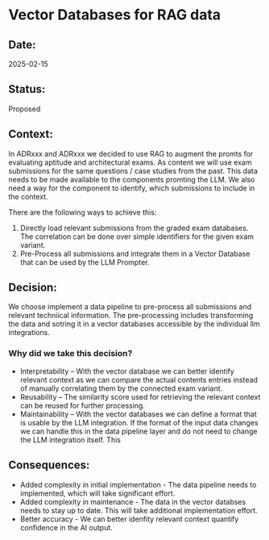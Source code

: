 # Vector Databases for RAG data

## Date:
2025-02-15

## Status:
Proposed

## Context:
In ADRxxx and ADRxxx we decided to use RAG to augment the promts for evaluating aptitude and architectural exams. 
As content we will use exam submissions for the same questions / case studies from the past. 
This data needs to be made available to the components promting the LLM.
We also need a way for the component to identify, which submissions to include in the context. 

There are the following ways to achieve this: 

1. Directly load relevant submissions from the graded exam databases. The correlation can be done over simple identifiers for the given exam variant. 
2. Pre-Process all submissions and integrate them in a Vector Database that can be used by the LLM Prompter. 

## Decision:

We choose implement a data pipeline to pre-process all submissions and relevant techniical information. 
The pre-processing includes transforming the data and sotring it in a vector databases accessible by the individual llm integrations.

### Why did we take this decision?

* Interpretability – With the vector database we can better identify relevant context as we can compare the actual contents entries instead of manually correlating them by the connected exam variant. 
* Reusability – The similarity score used for retrieving the relevant context can be reused for further processing. 
* Maintainability – With the vector databases we can define a format that is usable by the LLM integration. If the format of the input data changes we can handle this in the data pipeline layer and do not need to change the LLM integration itself. This 

## Consequences:

* Added complexity in initial implementation - The data pipeline needs to implemented, which will take significant effort. 
* Added complexity in maintenance - The data in the vector databses needs to stay up to date. This will take additional implementation effort. 
* Better accuracy - We can better idenfity relevant context quantify confidence in the AI output. 
